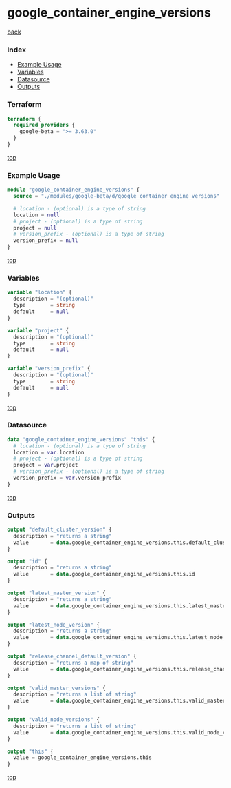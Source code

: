 # google_container_engine_versions

[back](../google-beta.md)

### Index

- [Example Usage](#example-usage)
- [Variables](#variables)
- [Datasource](#datasource)
- [Outputs](#outputs)

### Terraform

```terraform
terraform {
  required_providers {
    google-beta = ">= 3.63.0"
  }
}
```

[top](#index)

### Example Usage

```terraform
module "google_container_engine_versions" {
  source = "./modules/google-beta/d/google_container_engine_versions"

  # location - (optional) is a type of string
  location = null
  # project - (optional) is a type of string
  project = null
  # version_prefix - (optional) is a type of string
  version_prefix = null
}
```

[top](#index)

### Variables

```terraform
variable "location" {
  description = "(optional)"
  type        = string
  default     = null
}

variable "project" {
  description = "(optional)"
  type        = string
  default     = null
}

variable "version_prefix" {
  description = "(optional)"
  type        = string
  default     = null
}
```

[top](#index)

### Datasource

```terraform
data "google_container_engine_versions" "this" {
  # location - (optional) is a type of string
  location = var.location
  # project - (optional) is a type of string
  project = var.project
  # version_prefix - (optional) is a type of string
  version_prefix = var.version_prefix
}
```

[top](#index)

### Outputs

```terraform
output "default_cluster_version" {
  description = "returns a string"
  value       = data.google_container_engine_versions.this.default_cluster_version
}

output "id" {
  description = "returns a string"
  value       = data.google_container_engine_versions.this.id
}

output "latest_master_version" {
  description = "returns a string"
  value       = data.google_container_engine_versions.this.latest_master_version
}

output "latest_node_version" {
  description = "returns a string"
  value       = data.google_container_engine_versions.this.latest_node_version
}

output "release_channel_default_version" {
  description = "returns a map of string"
  value       = data.google_container_engine_versions.this.release_channel_default_version
}

output "valid_master_versions" {
  description = "returns a list of string"
  value       = data.google_container_engine_versions.this.valid_master_versions
}

output "valid_node_versions" {
  description = "returns a list of string"
  value       = data.google_container_engine_versions.this.valid_node_versions
}

output "this" {
  value = google_container_engine_versions.this
}
```

[top](#index)